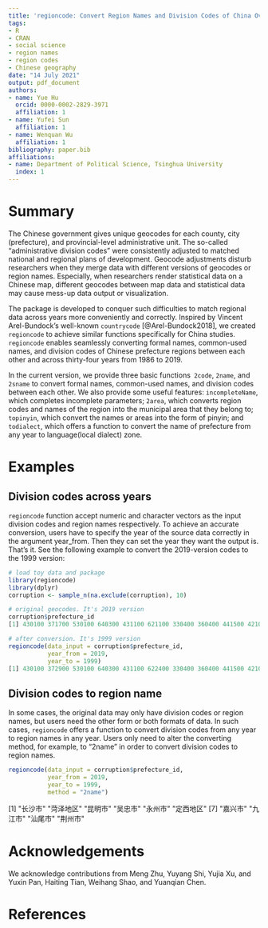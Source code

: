 ```yaml
---
title: 'regioncode: Convert Region Names and Division Codes of China Over Years'
tags:
- R
- CRAN
- social science
- region names
- region codes
- Chinese geography
date: "14 July 2021"
output: pdf_document
authors:
- name: Yue Hu
  orcid: 0000-0002-2829-3971
  affiliation: 1
- name: Yufei Sun
  affiliation: 1
- name: Wenquan Wu
  affiliation: 1
bibliography: paper.bib
affiliations:
- name: Department of Political Science, Tsinghua University
  index: 1
---
```


# Summary

The Chinese government gives unique geocodes for each county, city (prefecture), and provincial-level administrative unit. The so-called “administrative division codes” were consistently adjusted to matched national and regional plans of development. Geocode adjustments disturb researchers when they merge data with different versions of geocodes or region names. Especially, when researchers render statistical data on a Chinese map, different geocodes between map data and statistical data may cause mess-up data output or visualization.

The package is developed to conquer such difficulties to match regional data across years more conveniently and correctly. Inspired by Vincent Arel-Bundock’s well-known `countrycode` [@Arel-Bundock2018], we created `regioncode` to achieve similar functions specifically for China studies. `regioncode` enables seamlessly converting formal names, common-used names, and division codes of Chinese prefecture regions between each other and across thirty-four years from 1986 to 2019.

In the current version, we provide three basic functions` 2code`, `2name`, and `2sname` to convert formal names, common-used names, and division codes between each other. We also provide some useful features: `incompleteName`, which completes incomplete parameters; `2area`, which converts region codes and names of the region into the municipal area that they belong to; `topinyin`, which convert the names or areas into the form of pinyin; and `todialect`, which offers a function to convert the name of prefecture from any year to language(local dialect) zone.

# Examples

## Division codes across years

`regioncode` function accept numeric and character vectors as the input division codes and region names respectively. To achieve an accurate conversion, users have to specify the year of the source data correctly in the argument year_from. Then they can set the year they want the output is. That’s it. See the following example to convert the 2019-version codes to the 1999 version:

```R
# load toy data and package
library(regioncode)
library(dplyr)
corruption <- sample_n(na.exclude(corruption), 10)

# original geocodes. It's 2019 version
corruption$prefecture_id
[1] 430100 371700 530100 640300 431100 621100 330400 360400 441500 421000

# after conversion. It's 1999 version
regioncode(data_input = corruption$prefecture_id, 
           year_from = 2019,
           year_to = 1999)
[1] 430100 372900 530100 640300 431100 622400 330400 360400 441500 421000
```

## Division codes to region name

In some cases, the original data may only have division codes or region names, but users need the other form or both formats of data. In such cases, `regioncode` offers a function to convert division codes from any year to region names in any year. Users only need to alter the converting method, for example, to “2name” in order to convert division codes to region names.

```R
regioncode(data_input = corruption$prefecture_id, 
           year_from = 2019,
           year_to = 1999, 
           method = "2name")
```

[1] "长沙市"   "菏泽地区" "昆明市"   "吴忠市"   "永州市"   "定西地区"
[7] "嘉兴市"   "九江市"   "汕尾市"   "荆州市"



# Acknowledgements

We acknowledge contributions from Meng Zhu, Yuyang Shi, Yujia Xu, and Yuxin Pan, Haiting Tian, Weihang Shao, and Yuanqian Chen.

# References
